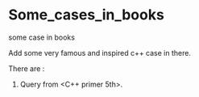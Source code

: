# Some_cases_in_books
some case in books

Add some very famous and inspired c++ case in there.

There are :
1.  Query   from <C++ primer 5th>.
